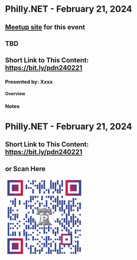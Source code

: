 # Philly.NET - February 21, 2024

## [Meetup site]() for this event

## TBD

## Short Link to This Content: https://bit.ly/pdn240221

### Presented by: Xxxx 

#### Overview

### Notes

# Philly.NET - February 21, 2024

## Short Link to This Content: https://bit.ly/pdn240221

## or Scan Here
<img src="images/pdn240221.png" alt="QR Code for direct link to this page" width="256"/>

